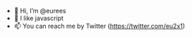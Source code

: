 - 👋 Hi, I’m @eurees
- 👀 I like javascript
- 📫 You can reach me by Twitter (https://twitter.com/eu2x1)

<!---
eurees/eurees is a ✨ special ✨ repository because its `README.md` (this file) appears on your GitHub profile.
You can click the Preview link to take a look at your changes.
--->
